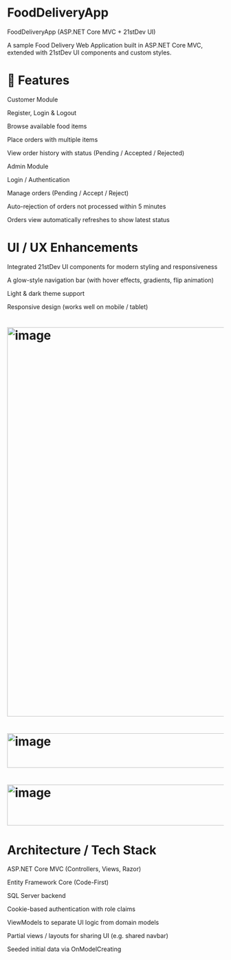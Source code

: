 # FoodDeliveryApp
FoodDeliveryApp (ASP.NET Core MVC + 21stDev UI)

A sample Food Delivery Web Application built in ASP.NET Core MVC, extended with 21stDev UI components and custom styles.

# 🚀 Features

Customer Module

Register, Login & Logout

Browse available food items

Place orders with multiple items

View order history with status (Pending / Accepted / Rejected)

Admin Module

Login / Authentication

Manage orders (Pending / Accept / Reject)

Auto-rejection of orders not processed within 5 minutes

Orders view automatically refreshes to show latest status

# UI / UX Enhancements

Integrated 21stDev UI components for modern styling and responsiveness

A glow-style navigation bar (with hover effects, gradients, flip animation)

Light & dark theme support

Responsive design (works well on mobile / tablet)

# <img width="1888" height="903" alt="image" src="https://github.com/user-attachments/assets/0a8f9734-2e6c-40fe-be7e-0b0b11d0bd3f" />

# <img width="517" height="80" alt="image" src="https://github.com/user-attachments/assets/70781e53-01a2-4ab4-acb3-9779df747d75" />

# <img width="658" height="95" alt="image" src="https://github.com/user-attachments/assets/81507f6e-dda6-4ed8-ab06-79e952d02797" />


# Architecture / Tech Stack

ASP.NET Core MVC (Controllers, Views, Razor)

Entity Framework Core (Code-First)

SQL Server backend

Cookie-based authentication with role claims

ViewModels to separate UI logic from domain models

Partial views / layouts for sharing UI (e.g. shared navbar)

Seeded initial data via OnModelCreating
